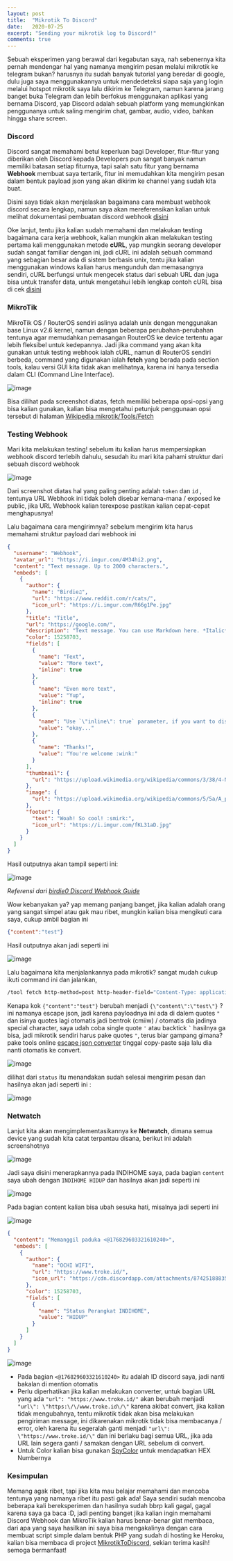 ```yaml
---
layout: post
title:  "Mikrotik To Discord"
date:   2020-07-25
excerpt: "Sending your mikrotik log to Discord!"
comments: true
---
```


Sebuah eksperimen yang berawal dari kegabutan saya, nah sebenernya kita pernah mendengar hal yang namanya mengirim pesan melalui mikrotik ke telegram bukan? harusnya itu sudah banyak tutorial yang beredar di google, dulu juga saya menggunakannya untuk mendedeteksi siapa saja yang login melalui hotspot mikrotik saya lalu dikirim ke Telegram, namun karena jarang banget buka Telegram dan lebih berfokus menggunakan aplikasi yang bernama Discord, yap Discord adalah sebuah platform yang memungkinkan penggunanya untuk saling mengirim chat, gambar, audio, video, bahkan hingga share screen. 

### Discord

Discord sangat memahami betul keperluan bagi Developer, fitur-fitur yang diberikan oleh Discord kepada Developers pun sangat banyak namun memiliki batasan setiap fiturnya, tapi salah satu fitur yang bernama **Webhook** membuat saya tertarik, fitur ini memudahkan kita mengirim pesan dalam bentuk payload json yang akan dikirim ke channel yang sudah kita buat.

Disini saya tidak akan menjelaskan bagaimana cara membuat webhook discord secara lengkap, namun saya akan mereferensikan kalian untuk melihat dokumentasi pembuatan discord webhook [disini](https://support.discord.com/hc/en-us/articles/228383668-Intro-to-Webhooks)

Oke lanjut, tentu jika kalian sudah memahami dan melakukan testing bagaimana cara kerja webhook, kalian mungkin akan melakukan testing pertama kali menggunakan metode **cURL**, yap mungkin seorang developer sudah sangat familiar dengan ini, jadi cURL ini adalah sebuah command yang sebagian besar ada di sistem berbasis unix, tentu jika kalian menggunakan windows kalian harus mengunduh dan memasangnya sendiri, cURL berfungsi untuk mengecek status dari sebuah URL dan juga bisa untuk transfer data, untuk mengetahui lebih lengkap contoh cURL bisa di cek [disini](https://devhints.io/curl#examples)

### MikroTik

MikroTik OS / RouterOS sendiri aslinya adalah unix dengan menggunakan base Linux v2.6 kernel, namun dengan beberapa perubahan-perubahan tentunya agar memudahkan pemasangan RouterOS ke device tertentu agar lebih fleksibel untuk kedepannya. Jadi jika command yang akan kita gunakan untuk testing webhook ialah cURL, namun di RouterOS sendiri berbeda, command yang digunakan ialah **fetch** yang berada pada section tools, kalau versi GUI kita tidak akan melihatnya, karena ini hanya tersedia dalam CLI (Command Line Interface).

![image](https://user-images.githubusercontent.com/10250068/134517499-3fed91ba-d344-45c8-9a79-b382ea3b7ae6.png)

Bisa dilihat pada screenshot diatas, fetch memiliki beberapa opsi-opsi yang bisa kalian gunakan, kalian bisa mengetahui petunjuk penggunaan opsi tersebut di halaman [Wikipedia mikrotik/Tools/Fetch](https://wiki.mikrotik.com/wiki/Manual:Tools/Fetch#Properties)

### Testing Webhook

Mari kita melakukan testing! sebelum itu kalian harus mempersiapkan webhook discord terlebih dahulu, sesudah itu mari kita pahami struktur dari sebuah discord webhook

![image](https://user-images.githubusercontent.com/10250068/134519861-72f1b457-e283-4376-8ba9-10039da613a7.png)

Dari screenshot diatas hal yang paling penting adalah `token` dan `id` , tentunya URL Webhook ini tidak boleh disebar kemana-mana / exposed ke public, jika URL Webhook kalian terexpose pastikan kalian cepat-cepat menghapusnya!

Lalu bagaimana cara mengirimnya? sebelum mengirim kita harus memahami struktur payload dari webhook ini

```json
{
  "username": "Webhook",
  "avatar_url": "https://i.imgur.com/4M34hi2.png",
  "content": "Text message. Up to 2000 characters.",
  "embeds": [
    {
      "author": {
        "name": "Birdie♫",
        "url": "https://www.reddit.com/r/cats/",
        "icon_url": "https://i.imgur.com/R66g1Pe.jpg"
      },
      "title": "Title",
      "url": "https://google.com/",
      "description": "Text message. You can use Markdown here. *Italic* **bold** __underline__ ~~strikeout~~ [hyperlink](https://google.com) `code`",
      "color": 15258703,
      "fields": [
        {
          "name": "Text",
          "value": "More text",
          "inline": true
        },
        {
          "name": "Even more text",
          "value": "Yup",
          "inline": true
        },
        {
          "name": "Use `\"inline\": true` parameter, if you want to display fields in the same line.",
          "value": "okay..."
        },
        {
          "name": "Thanks!",
          "value": "You're welcome :wink:"
        }
      ],
      "thumbnail": {
        "url": "https://upload.wikimedia.org/wikipedia/commons/3/38/4-Nature-Wallpapers-2014-1_ukaavUI.jpg"
      },
      "image": {
        "url": "https://upload.wikimedia.org/wikipedia/commons/5/5a/A_picture_from_China_every_day_108.jpg"
      },
      "footer": {
        "text": "Woah! So cool! :smirk:",
        "icon_url": "https://i.imgur.com/fKL31aD.jpg"
      }
    }
  ]
}
```

Hasil outputnya akan tampil seperti ini:

![image](https://user-images.githubusercontent.com/10250068/134521030-ae480b90-6d3b-4231-920f-89a8490ed392.png)

*Referensi dari [birdie0 Discord Webhook Guide](https://birdie0.github.io/discord-webhooks-guide/discord_webhook.html)*

Wow kebanyakan ya? yap memang panjang banget, jika kalian adalah orang yang sangat simpel atau gak mau ribet, mungkin kalian bisa mengikuti cara saya, cukup ambil bagian ini

```json
{"content":"test"}
```

Hasil outputnya akan jadi seperti ini 

![image](https://user-images.githubusercontent.com/10250068/134522052-2e044065-6685-477f-a7da-5e299ac22665.png)

Lalu bagaimana kita menjalankannya pada mikrotik? sangat mudah cukup ikuti command ini dan jalankan,

```bash
/tool fetch http-method=post http-header-field="Content-Type: application/json" http-data="{\"content\":\"test\"}" url="MASUKIN_DISCORD_WEBHOOK_URL_DISINI"
```

Kenapa kok `{"content":"test"}` berubah menjadi `{\"content\":\"test\"}` ? ini namanya escape json, jadi karena payloadnya ini ada di dalem quotes `"` dan isinya quotes lagi otomatis jadi bentrok (cmiiw) / otomatis dia jadinya special character, saya udah coba single quote `'` atau backtick ``` ` ``` hasilnya ga bisa, jadi mikrotik sendiri harus pake quotes `"`, terus biar gampang gimana? pake tools online [escape json converter](https://onlinejsontools.com/escape-json) tinggal copy-paste saja lalu dia nanti otomatis ke convert.

![image](https://user-images.githubusercontent.com/10250068/134544594-e5f361dc-f3fd-4189-bb90-c07a2e6b1f0d.png)

dilihat dari `status` itu menandakan sudah selesai mengirim pesan dan hasilnya akan jadi seperti ini :

![image](https://user-images.githubusercontent.com/10250068/134544791-d305e9bb-85fb-47ed-ad76-4a4de78a7b43.png)

### Netwatch

Lanjut kita akan mengimplementasikannya ke **Netwatch**, dimana semua device yang sudah kita catat terpantau disana, berikut ini adalah screenshotnya

![image](https://user-images.githubusercontent.com/10250068/134600484-67fba1d3-82c4-46c6-b5d9-7813d3160e1b.png)

Jadi saya disini menerapkannya pada INDIHOME saya, pada bagian `content` saya ubah dengan `INDIHOME HIDUP` dan hasilnya akan jadi seperti ini

![image](https://user-images.githubusercontent.com/10250068/134600590-767630d0-c2ee-4b6d-b578-c22d56c1c346.png)

Pada bagian content kalian bisa ubah sesuka hati, misalnya jadi seperti ini

![image](https://user-images.githubusercontent.com/10250068/134603444-d96d7db4-b891-4eff-955a-33553f9d861e.png)

```json
{
  "content": "Memanggil paduka <@176829603321610240>",
  "embeds": [
    {
      "author": {
        "name": "OCHI WIFI",
        "url": "https://www.troke.id/",
        "icon_url": "https://cdn.discordapp.com/attachments/874251888357441537/890757320466911252/pngegg.png"
      },
      "color": 15258703,
      "fields": [
        {
          "name": "Status Perangkat INDIHOME",
          "value": "HIDUP"
        }
      ]
    }
  ]
}
```

![image](https://user-images.githubusercontent.com/10250068/134604226-78b85d3a-552c-47eb-8a30-0ab5d1d4cd77.png)


- Pada bagian `<@176829603321610240>` itu adalah ID discord saya, jadi nanti bakalan di mention otomatis
- Perlu diperhatikan jika kalian melakukan converter, untuk bagian URL yang ada `"url": "https://www.troke.id/"` akan berubah menjadi `"url\": \"https:\/\/www.troke.id\/\"` karena akibat convert, jika kalian tidak mengubahnya, tentu mikrotik tidak akan bisa melakukan pengiriman message, ini dikarenakan mikrotik tidak bisa membacanya / error, oleh karena itu segeralah ganti menjadi `"url\": \"https://www.troke.id/\"` dan ini berlaku bagi semua URL, jika ada URL lain segera ganti / samakan dengan URL sebelum di convert.
- Untuk Color kalian bisa gunakan [SpyColor](https://spycolor.com) untuk mendapatkan HEX Numbernya


### Kesimpulan

Memang agak ribet, tapi jika kita mau belajar memahami dan mencoba tentunya yang namanya ribet itu pasti gak ada! Saya sendiri sudah mencoba beberapa kali bereksperimen dan hasilnya sudah bbrp kali gagal, gagal karena saya ga baca :D, jadi penting banget jika kalian ingin memahami Discord Webhook dan MikroTik kalian harus benar-benar giat membaca, dari apa yang saya hasilkan ini saya bisa mengakalinya dengan cara membuat script simple dalam bentuk PHP yang sudah di hosting ke Heroku, kalian bisa membaca di project [MikrotikToDiscord](https://github.com/troke12/MikrotikToDiscord), sekian terima kasih! semoga bermanfaat!
